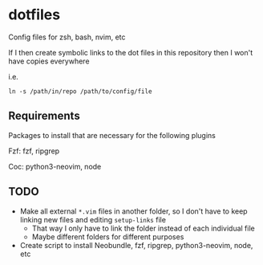# dotfiles
Config files for zsh, bash, nvim, etc

If I then create symbolic links to the dot files in this repository then I won't have copies everywhere

i.e.

    ln -s /path/in/repo /path/to/config/file

## Requirements
Packages to install that are necessary for the following plugins

Fzf: fzf, ripgrep

Coc: python3-neovim, node

## TODO
- Make all external `*.vim` files in another folder, so I don't have to keep linking new files and editing `setup-links` file
    - That way I only have to link the folder instead of each individual file
    - Maybe different folders for different purposes
- Create script to install Neobundle, fzf, ripgrep, python3-neovim, node, etc
